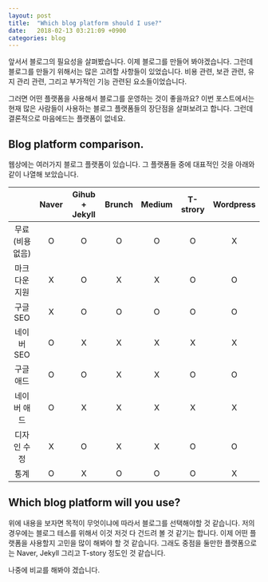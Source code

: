 ```yaml
---
layout: post
title:  "Which blog platform should I use?"
date:   2018-02-13 03:21:09 +0900
categories: blog
---
```

앞서서 블로그의 필요성을 살펴봤습니다. 
이제 블로그를 만들어 봐야겠습니다. 
그런데 블로그를 만들기 위해서는 많은 고려할 사항들이 있었습니다. 
비용 관련, 보관 관련, 유지 관리 관련, 그리고 부가적인 기능 관련된 요소들이었습니다.

그러면 어떤 플랫폼을 사용해서 블로그를 운영하는 것이 좋을까요? 
이번 포스트에서는 현재 많은 사람들이 사용하는 블로그 플랫폼들의 장단점을 살펴보려고 합니다.
그런데 결론적으로 마음에드는 플랫폼이 없네요.

Blog platform comparison.
---

웹상에는 여러가지 블로그 플랫폼이 있습니다. 그 플랫폼들 중에 대표적인 것을 아래와 같이 나열해 보았습니다.

| | Naver | Gihub + Jekyll | Brunch | Medium | T-strory | Wordpress |
|:--------:|:--------:|:--------:|:--------:|:--------:|:--------:|:--------:|
| 무료 (비용없음) | O | O | O | O | O | X |
| 마크다운 지원 | X | O | X | X | O | O | 
| 구글 SEO | X | O | O | O | O | O | 
| 네이버 SEO | O | X | X | X | X | X | 
| 구글 애드 | O | O | X | X | O | O | 
| 네이버 애드 | O | X | X | X | X | X | 
| 디자인 수정 | X | O | X | X | O | O |
| 통계 | O | X | O | O | O | X |
  
Which blog platform will you use?
---

위에 내용을 보자면 목적이 무엇이냐에 따라서 블로그를 선택해야할 것 같습니다. 
저의 경우에는 블로그 테스를 위해서 이것 저것 다 건드려 볼 것 같기는 합니다. 
이제 어떤 플랫폼을 사용할지 고민을 많이 해봐야 할 것 같습니다. 
그래도 중점을 둘만한 플랫폼으로는 Naver, Jekyll 그리고 T-story 정도인 것 같습니다. 

나중에 비교를 해봐야 겠습니다.